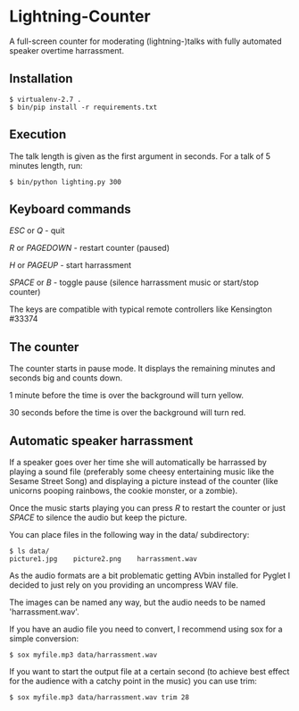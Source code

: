# Lightning-Counter

A full-screen counter for moderating (lightning-)talks with fully automated
speaker overtime harrassment.

## Installation

    $ virtualenv-2.7 .
    $ bin/pip install -r requirements.txt

## Execution

The talk length is given as the first argument in seconds. For a talk of 5 minutes length, run:

    $ bin/python lighting.py 300

## Keyboard commands

*ESC* or *Q* - quit

*R* or *PAGEDOWN* - restart counter (paused)

*H* or *PAGEUP* - start harrassment

*SPACE* or *B* - toggle pause (silence harrassment music or start/stop counter)

The keys are compatible with typical remote controllers like Kensington #33374
## The counter

The counter starts in pause mode. It displays the remaining minutes and seconds
big and counts down. 

1 minute before the time is over the background will turn yellow.

30 seconds before the time is over the background will turn red.

## Automatic speaker harrassment

If a speaker goes over her time she will automatically be harrassed by playing a sound file (preferably some cheesy entertaining music like the Sesame Street Song) and displaying a picture instead of the counter (like unicorns pooping rainbows, the cookie monster, or a zombie).

Once the music starts playing you can press *R* to restart the counter or just *SPACE* to silence the audio but keep the picture.

You can place files in the following way in the data/ subdirectory:

    $ ls data/
    picture1.jpg    picture2.png    harrassment.wav

As the audio formats are a bit problematic getting AVbin installed for Pyglet I
decided to just rely on you providing an uncompress WAV file.

The images can be named any way, but the audio needs to be named 'harrassment.wav'.

If you have an audio file you need to convert, I recommend using sox for a simple conversion:

    $ sox myfile.mp3 data/harrassment.wav

If you want to start the output file at a certain second (to achieve best effect for the audience with a catchy point in the music) you can use trim:

    $ sox myfile.mp3 data/harrassment.wav trim 28
